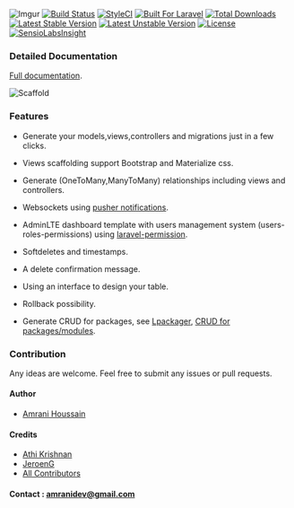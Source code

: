 ![Imgur](http://i.imgur.com/9PkXGOV.jpg)
[![Build Status](https://travis-ci.org/amranidev/scaffold-interface.svg?branch=master)](https://travis-ci.org/amranidev/scaffold-interface)
[![StyleCI](https://styleci.io/repos/45497055/shield?style=flat)](https://styleci.io/repos/45497055)
[![Built For Laravel](https://img.shields.io/badge/built%20for-laravel-blue.svg)](http://laravel.com)
[![Total Downloads](https://poser.pugx.org/amranidev/scaffold-interface/downloads)](https://packagist.org/packages/amranidev/scaffold-interface)
[![Latest Stable Version](https://poser.pugx.org/amranidev/scaffold-interface/v/stable)](https://packagist.org/packages/amranidev/scaffold-interface)
[![Latest Unstable Version](https://poser.pugx.org/amranidev/scaffold-interface/v/unstable)](https://packagist.org/packages/amranidev/scaffold-interface)
[![License](https://poser.pugx.org/amranidev/scaffold-interface/license)](https://packagist.org/packages/amranidev/scaffold-interface)
[![SensioLabsInsight](https://insight.sensiolabs.com/projects/4c35ba52-551e-4d62-adb8-ff5199c54801/mini.png)](https://insight.sensiolabs.com/projects/4c35ba52-551e-4d62-adb8-ff5199c54801)

### Detailed Documentation

[Full documentation](http://amranidev.github.io/blog/site/scaffold-interface/).

![Scaffold](http://i.imgur.com/65uhrP7.gif)

### Features

+ Generate your models,views,controllers and migrations just in a few clicks.

+ Views scaffolding support Bootstrap and Materialize css.

+ Generate (OneToMany,ManyToMany) relationships including views and controllers.

+ Websockets using [pusher notifications](https://www.github.com/pusher).

+ AdminLTE dashboard template with users management system (users-roles-permissions) using [laravel-permission](https://github.com/spatie/laravel-permission).

+ Softdeletes and timestamps.

+ A delete confirmation message.

+ Using an interface to design your table.

+ Rollback possibility.

+ Generate CRUD for packages, see [Lpackager](https://github.com/amranidev/lpackager), [CRUD for packages/modules](http://amranidev.github.io/blog/site/crud-generator-for-packages/).

### Contribution

 Any ideas are welcome. Feel free to submit any issues or pull requests.

#### Author

+ [Amrani Houssain](https://github.com/amranidev)

#### Credits

+ [Athi Krishnan](https://github.com/athikrishnan)
+ [JeroenG](https://github.com/Jeroen-G)
+ [All Contributors](../../contributors)


#### Contact : amranidev@gmail.com
